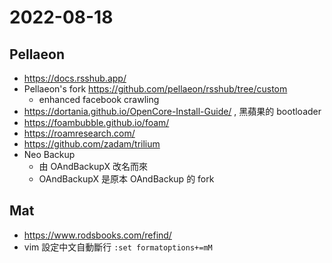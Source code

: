 # 2022-08-18

## Pellaeon

- https://docs.rsshub.app/
- Pellaeon's fork https://github.com/pellaeon/rsshub/tree/custom
    - enhanced facebook crawling
- https://dortania.github.io/OpenCore-Install-Guide/ , 黑蘋果的 bootloader
- https://foambubble.github.io/foam/
- https://roamresearch.com/
- https://github.com/zadam/trilium
- Neo Backup
    - 由 OAndBackupX 改名而來
    - OAndBackupX 是原本 OAndBackup 的 fork


## Mat

- https://www.rodsbooks.com/refind/
- vim 設定中文自動斷行 `:set formatoptions+=mM`
